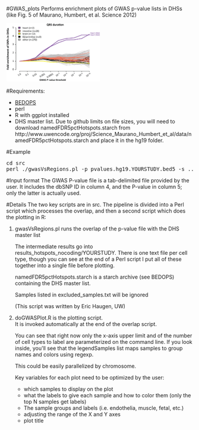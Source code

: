 #GWAS_plots
Performs enrichment plots of GWAS p-value lists in DHSs (like Fig. 5 of Maurano, Humbert, et al. Science 2012)<p>

<img src="QRS_example.png" width="50%">

#Requirements:<br>
<ul><li><a href="http://bedops.readthedocs.org">BEDOPS</a>
<li>perl
<li>R with ggplot installed
<li>DHS master list. Due to github limits on file sizes, you will need to download namedFDR5pctHotspots.starch from http://www.uwencode.org/proj/Science_Maurano_Humbert_et_al/data/namedFDR5pctHotspots.starch and place it in the hg19 folder.
</ul>

#Example
<pre>cd src
perl ./gwasVsRegions.pl -p pvalues.hg19.YOURSTUDY.bed5 -s ../hg19/namedFDR5pctHotspots.starch -r ../results_hotspots_nocoding</pre>

#Input format
The GWAS P-value file is a tab-delimited file provided by the user. It includes the dbSNP ID in column 4, and the P-value in column 5; only the latter is actually used.<p>

#Details
The two key scripts are in src. The pipeline is divided into a Perl script which processes the overlap, and then a second script which does the plotting in R:<br>
<ol><li>gwasVsRegions.pl runs the overlap of the p-value file with the DHS master list<br>

The intermediate results go into results_hotspots_nocoding/YOURSTUDY. There is one text file per cell type, though you can see at the end of a Perl script I put all of these together into a single file before plotting.<p>

namedFDR5pctHotspots.starch is a starch archive (see BEDOPS) containing the DHS master list.<p>

Samples listed in excluded_samples.txt will be ignored<p>

(This script was written by Eric Haugen, UW)<p>

<li>doGWASPlot.R is the plotting script.<br>
It is invoked automatically at the end of the overlap script.<p>

You can see that right now only the x-axis upper limit and of the number of cell types to label are parameterized on the command line. If you look inside, you'll see that the legendSamples list maps samples to group names and colors using regexp.<p>

This could be easily parallelized by chromosome.<p>

Key variables for each plot need to be optimized by the user:<br>
<ul><li> which samples to display on the plot
<li> what the labels to give each sample and how to color them (only the top N samples get labels)
<li>The sample groups and labels (i.e. endothelia, muscle, fetal, etc.)
<li>adjusting the range of the X and Y axes
<li>plot title
</ul>
</ol>
